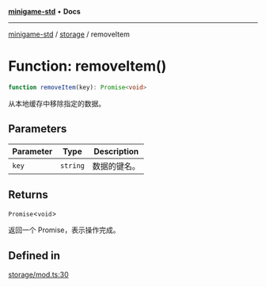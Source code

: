 [**minigame-std**](../../../README.md) • **Docs**

***

[minigame-std](../../../README.md) / [storage](../README.md) / removeItem

# Function: removeItem()

```ts
function removeItem(key): Promise<void>
```

从本地缓存中移除指定的数据。

## Parameters

| Parameter | Type | Description |
| ------ | ------ | ------ |
| `key` | `string` | 数据的键名。 |

## Returns

`Promise`\<`void`\>

返回一个 Promise，表示操作完成。

## Defined in

[storage/mod.ts:30](https://github.com/JiangJie/minigame-std/blob/1187f9b62000e3d29782e461fb54ceb4107f512c/src/std/storage/mod.ts#L30)
